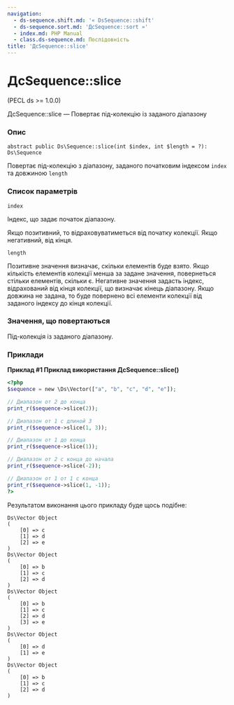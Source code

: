 ```yaml
---
navigation:
  - ds-sequence.shift.md: '« DsSequence::shift'
  - ds-sequence.sort.md: 'ДсSequence::sort »'
  - index.md: PHP Manual
  - class.ds-sequence.md: Послідовність
title: 'ДсSequence::slice'
---
```

# ДсSequence::slice

(PECL ds >= 1.0.0)

ДсSequence::slice — Повертає під-колекцію із заданого діапазону

### Опис

```methodsynopsis
abstract public Ds\Sequence::slice(int $index, int $length = ?): Ds\Sequence
```

Повертає під-колекцію з діапазону, заданого початковим індексом `index` та довжиною `length`

### Список параметрів

`index`

Індекс, що задає початок діапазону.

Якщо позитивний, то відраховуватиметься від початку колекції. Якщо негативний, від кінця.

`length`

Позитивне значення визначає, скільки елементів буде взято. Якщо кількість елементів колекції менша за задане значення, повернеться стільки елементів, скільки є. Негативне значення задасть індекс, відрахований від кінця колекції, що визначає кінець діапазону. Якщо довжина не задана, то буде повернено всі елементи колекції від заданого індексу до кінця колекції.

### Значення, що повертаються

Під-колекція із заданого діапазону.

### Приклади

**Приклад #1 Приклад використання **ДсSequence::slice()****

```php
<?php
$sequence = new \Ds\Vector(["a", "b", "c", "d", "e"]);

// Диапазон от 2 до конца
print_r($sequence->slice(2));

// Диапазон от 1 с длиной 3
print_r($sequence->slice(1, 3));

// Диапазон от 1 до конца
print_r($sequence->slice(1));

// Диапазон от 2 с конца до начала
print_r($sequence->slice(-2));

// Диапазон от 1 от 1 с конца
print_r($sequence->slice(1, -1));
?>
```

Результатом виконання цього прикладу буде щось подібне:

```
Ds\Vector Object
(
    [0] => c
    [1] => d
    [2] => e
)
Ds\Vector Object
(
    [0] => b
    [1] => c
    [2] => d
)
Ds\Vector Object
(
    [0] => b
    [1] => c
    [2] => d
    [3] => e
)
Ds\Vector Object
(
    [0] => d
    [1] => e
)
Ds\Vector Object
(
    [0] => b
    [1] => c
    [2] => d
)
```
